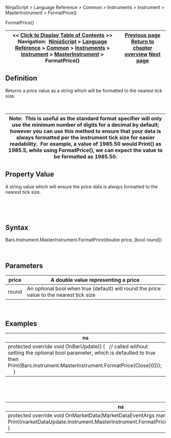 ﻿


NinjaScript \> Language Reference \> Common \> Instruments \> Instrument \> MasterInstrument \> FormatPrice()






















FormatPrice()







| \<\< [Click to Display Table of Contents](formatprice.md) \>\> **Navigation:**     [NinjaScript](ninjascript-1.md) \> [Language Reference](language_reference_wip-1.md) \> [Common](common-1.md) \> [Instruments](instruments_ninjascript-1.md) \> [Instrument](instrument-1.md) \> [MasterInstrument](masterinstrument-1.md) \> FormatPrice() | [Previous page](exchanges-1.md) [Return to chapter overview](masterinstrument-1.md) [Next page](instrumenttype-1.md) |
| --- | --- |











## Definition


Returns a price value as a string which will be formatted to the nearest tick size.  


 




| Note:  This is useful as the standard format specifier will only use the minimum number of digits for a decimal by default; however you can use this method to ensure that your data is always formatted per the instrument tick size for easier readability.  For example, a value of 1985\.50 would Print() as 1985\.5, while using FormatPrice(), we can expect the value to be formatted as 1985\.50\. |
| --- |



## 


## 


## Property Value


A string value which will ensure the price data is always formatted to the nearest tick size.


 


 


## Syntax


Bars.Instrument.MasterInstrument.FormatPrice(double price, \[bool round])


 


## Parameters




| price | A double value representing a price |
| --- | --- |
| round | An optional bool when true (default) will round the price value to the nearest tick size |



 


## 


## Examples




| ns |
| --- |
| protected override void OnBarUpdate() {    // called without setting the optional bool parameter, which is defaulted to true then    Print(Bars.Instrument.MasterInstrument.FormatPrice(Close\[0]));      } |



 


 




| ns |
| --- |
| protected override void OnMarketData(MarketDataEventArgs marketDataUpdate) {    Print(marketDataUpdate.Instrument.MasterInstrument.FormatPrice(marketDataUpdate.Price)); } |









